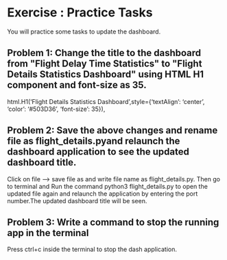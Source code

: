 # Exercise : Practice Tasks
You will practice some tasks to update the dashboard.

## Problem 1: Change the title to the dashboard from "Flight Delay Time Statistics" to "Flight Details Statistics Dashboard" using HTML H1 component and font-size as 35.
html.H1(‘Flight Details Statistics Dashboard’,style={‘textAlign’: ‘center’, ‘color’: ‘#503D36’, ‘font-size’: 35}),

## Problem 2: Save the above changes and rename file as flight_details.pyand relaunch the dashboard application to see the updated dashboard title.
Click on file –> save file as and write file name as flight_details.py. Then go to terminal and Run the command python3 flight_details.py to open the updated file again and relaunch the application by entering the port number.The updated dashboard title will be seen.

## Problem 3: Write a command to stop the running app in the terminal
Press ctrl+c inside the terminal to stop the dash application.
